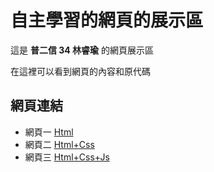 # 自主學習的網頁的展示區

這是 **普二信 34 林睿瑜** 的網頁展示區

在這裡可以看到網頁的內容和原代碼

## 網頁連結

- 網頁一 [Html](https://gamed1er.github.io/WebPage.github.io/自主學習-網頁製作/Html/main.html)
- 網頁二 [Html+Css](https://gamed1er.github.io/WebPage.github.io/自主學習-網頁製作/Html%20+%20Css/main.html)
- 網頁三 [Html+Css+Js](https://gamed1er.github.io/WebPage.github.io/自主學習-網頁製作/Html%20+%20Css%20+%20JavaScript/main.html)
